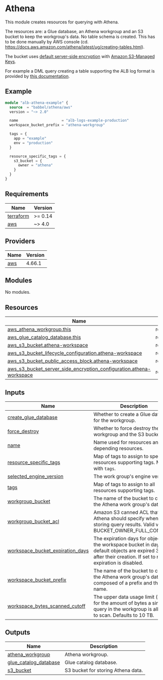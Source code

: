 # Athena

This module creates resources for querying with Athena.

The resources are: a Glue database, an Athena workgroup and an S3 bucket to keep
the workgroup's data. No table schema is created. This has to be done manually
by AWS console (cd. https://docs.aws.amazon.com/athena/latest/ug/creating-tables.html).

The bucket uses [default server-side encryption](https://docs.aws.amazon.com/AmazonS3/latest/userguide/bucket-encryption.html) with [Amazon S3-Managed Keys](https://docs.aws.amazon.com/AmazonS3/latest/userguide/serv-side-encryption.html).

For example a DML query creating a table supporting the ALB log format is
provided by [this documentation](https://docs.aws.amazon.com/athena/latest/ug/application-load-balancer-logs.html).

## Example

```tf
module "alb-athena-example" {
  source  = "babbel/athena/aws"
  version = "~> 2.0"

  name                    = "alb-logs-example-production"
  workspace_bucket_prefix = "athena-workgroup"

  tags = {
    app = "example"
    env = "production"
  }

  resource_specific_tags = {
    s3_bucket = {
      owner = "athena"
    }
  }
}
```
<!-- BEGINNING OF PRE-COMMIT-TERRAFORM DOCS HOOK -->
## Requirements

| Name | Version |
|------|---------|
| <a name="requirement_terraform"></a> [terraform](#requirement\_terraform) | >= 0.14 |
| <a name="requirement_aws"></a> [aws](#requirement\_aws) | ~> 4.0 |

## Providers

| Name | Version |
|------|---------|
| <a name="provider_aws"></a> [aws](#provider\_aws) | 4.66.1 |

## Modules

No modules.

## Resources

| Name | Type |
|------|------|
| [aws_athena_workgroup.this](https://registry.terraform.io/providers/hashicorp/aws/latest/docs/resources/athena_workgroup) | resource |
| [aws_glue_catalog_database.this](https://registry.terraform.io/providers/hashicorp/aws/latest/docs/resources/glue_catalog_database) | resource |
| [aws_s3_bucket.athena-workspace](https://registry.terraform.io/providers/hashicorp/aws/latest/docs/resources/s3_bucket) | resource |
| [aws_s3_bucket_lifecycle_configuration.athena-workspace](https://registry.terraform.io/providers/hashicorp/aws/latest/docs/resources/s3_bucket_lifecycle_configuration) | resource |
| [aws_s3_bucket_public_access_block.athena-workspace](https://registry.terraform.io/providers/hashicorp/aws/latest/docs/resources/s3_bucket_public_access_block) | resource |
| [aws_s3_bucket_server_side_encryption_configuration.athena-workspace](https://registry.terraform.io/providers/hashicorp/aws/latest/docs/resources/s3_bucket_server_side_encryption_configuration) | resource |

## Inputs

| Name | Description | Type | Default | Required |
|------|-------------|------|---------|:--------:|
| <a name="input_create_glue_database"></a> [create\_glue\_database](#input\_create\_glue\_database) | Whether to create a Glue database for the workgroup. | `bool` | `true` | no |
| <a name="input_force_destroy"></a> [force\_destroy](#input\_force\_destroy) | Whether to force destroy the workgroup and the S3 bucket. | `bool` | `false` | no |
| <a name="input_name"></a> [name](#input\_name) | Name used for resources and depending resources. | `string` | n/a | yes |
| <a name="input_resource_specific_tags"></a> [resource\_specific\_tags](#input\_resource\_specific\_tags) | Map of tags to assign to specific resources supporting tags. Merged with `tags`. | `map(map(string))` | `{}` | no |
| <a name="input_selected_engine_version"></a> [selected\_engine\_version](#input\_selected\_engine\_version) | The work group's engine version. | `string` | `"AUTO"` | no |
| <a name="input_tags"></a> [tags](#input\_tags) | Map of tags to assign to all resources supporting tags. | `map(string)` | n/a | yes |
| <a name="input_workgroup_bucket"></a> [workgroup\_bucket](#input\_workgroup\_bucket) | The name of the bucket to contain the Athena work group's data. | `string` | `null` | no |
| <a name="input_workgroup_bucket_acl"></a> [workgroup\_bucket\_acl](#input\_workgroup\_bucket\_acl) | Amazon S3 canned ACL that Athena should specify when storing query results. Valid value is BUCKET\_OWNER\_FULL\_CONTROL. | `string` | `null` | no |
| <a name="input_workspace_bucket_expiration_days"></a> [workspace\_bucket\_expiration\_days](#input\_workspace\_bucket\_expiration\_days) | The expiration days for objects in the workspace bucket in days. By default objects are expired 30 days after their creation. If set to null, expiration is disabled. | `number` | `30` | no |
| <a name="input_workspace_bucket_prefix"></a> [workspace\_bucket\_prefix](#input\_workspace\_bucket\_prefix) | The name of the bucket to contain the Athena work group's data is composed of a prefix and the name. | `string` | `"athena-results"` | no |
| <a name="input_workspace_bytes_scanned_cutoff"></a> [workspace\_bytes\_scanned\_cutoff](#input\_workspace\_bytes\_scanned\_cutoff) | The upper data usage limit (cutoff) for the amount of bytes a single query in the workgroup is allowed to scan. Defaults to 10 TB. | `number` | `10995116277760` | no |

## Outputs

| Name | Description |
|------|-------------|
| <a name="output_athena_workgroup"></a> [athena\_workgroup](#output\_athena\_workgroup) | Athena workgroup. |
| <a name="output_glue_catalog_database"></a> [glue\_catalog\_database](#output\_glue\_catalog\_database) | Glue catalog database. |
| <a name="output_s3_bucket"></a> [s3\_bucket](#output\_s3\_bucket) | S3 bucket for storing Athena data. |
<!-- END OF PRE-COMMIT-TERRAFORM DOCS HOOK -->
